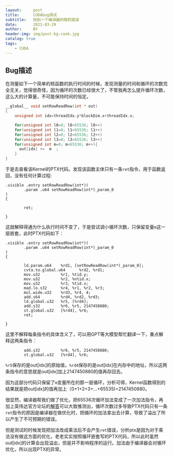 ```yaml
---
layout:     post
title:      CUDAbug调试
subtitle:   找到一个编译器的随机错误
date:       2021-03-29
author:     BY
header-img: img/post-bg-cook.jpg
catalog: true
tags:
    - CUDA
---
```


## Bug描述
在测量如下一个简单的核函数的执行时间的时候，发现测量的时间和循环的次数完全无关，觉得很奇怪，因为循环的次数已经很大了，不管我再怎么提升循环次数，这么大的计算量，不可能保持时间的恒定。
```c
__global__ void setRowReadRow(int * out)
{
    unsigned int idx=threadIdx.y*blockDim.x+threadIdx.x;

    for(unsigned int l0=0; l0<65536; l0++)
    for(unsigned int l1=0; l1<65536; l1++)
    for(unsigned int l2=0; l2<65536; l2++)
    for(unsigned int l3=0; l3<65536; l3++)
    for(unsigned int m=0; m<65536; m++){
      out[idx] +=  m  ;
    }
}
```
于是去查看该Kernel的PTX代码，发现该函数主体只有一条`ret`指令，用于函数返回，没有任何计算过程:
```
.visible .entry setRowReadRow(int*)(
        .param .u64 setRowReadRow(int*)_param_0
)
{

        ret;

}

```
这就解释得通为什么执行时间不变了，于是尝试调小循环次数，只保留变量`m`这一层嵌套，此时PTX代码如下：
```
.visible .entry setRowReadRow(int*)(
        .param .u64 setRowReadRow(int*)_param_0
)
{

        ld.param.u64    %rd1, [setRowReadRow(int*)_param_0];
        cvta.to.global.u64      %rd2, %rd1;
        mov.u32         %r1, %tid.y;
        mov.u32         %r2, %ntid.x;
        mov.u32         %r3, %tid.x;
        mad.lo.s32      %r4, %r1, %r2, %r3;
        mul.wide.u32    %rd3, %r4, 4;
        add.s64         %rd4, %rd2, %rd3;
        ld.global.u32   %r5, [%rd4];
        add.s32         %r6, %r5, 2147450880;
        st.global.u32   [%rd4], %r6;
        ret;

}

```
这里不解释每条指令的具体含义了，可以用GPT等大模型帮忙翻译一下，重点解释这两条指令：
```
        add.s32         %r6, %r5, 2147450880;
        st.global.u32   [%rd4], %r6;
```
`%r5`保存的是out[idx]的原始值，`%rd4`保存的是out[idx]在内存中的地址，所以这两条指令的意思就是out[idx]加上2147450880的值再存回去。

因为这部分代码只保留了`m`变量所在的那一层循环，分析可得，Kernel函数得到的结果就是把out[idx]的值再加上（0+1+2+3+...+65535)=2147450880。

很显然，编译器帮我们做了优化，把65536次循环加法变成了一次加法指令，再加上英伟达官方论坛的[解答](https://forums.developer.nvidia.com/t/the-ptx-and-sass-codes-corresponding-to-the-device-code-are-empty/285211)可以大致推测出，循环次数过多导致PTX代码只有一条`ret`指令的原因是编译器在做优化时，把循环的加法拿出去计算，导致了溢出了所以产生了不可预期的错误。

但是测试的时候发现把加法改成乘法后不会产生`ret`错误，分析ptx是因为对于乘法没有做这方面的优化，老老实实按照循环嵌套写的PTX代码，所以此时虽然out[idx]的计算会出现溢出，但是并不影响程序的运行。加法由于编译器会对循环优化，所以出现PTX的异常。

